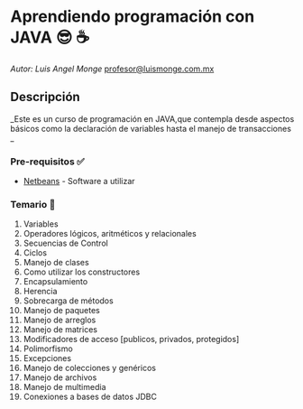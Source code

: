 # Aprendiendo programación con JAVA :sunglasses: :coffee:

_Autor: Luis Angel Monge_
profesor@luismonge.com.mx

## Descripción

_Este es un curso de programación en JAVA,que contempla desde aspectos básicos como la declaración de variables hasta el manejo de transacciones _

### Pre-requisitos :white_check_mark:

* [Netbeans](https://netbeans.org/) - Software a utilizar


### Temario :rocket:
1. Variables
2. Operadores lógicos, aritméticos y relacionales
3. Secuencias de Control
4. Ciclos
5. Manejo de clases
6. Como utilizar los constructores
7. Encapsulamiento
8. Herencia
9. Sobrecarga de métodos
10. Manejo de paquetes
11. Manejo de arreglos
12. Manejo de matrices
13. Modificadores de acceso [publicos, privados, protegidos]
14. Polimorfismo
15. Excepciones
16. Manejo de colecciones y genéricos
17. Manejo de archivos
18. Manejo de multimedia
19. Conexiones a bases de datos JDBC

